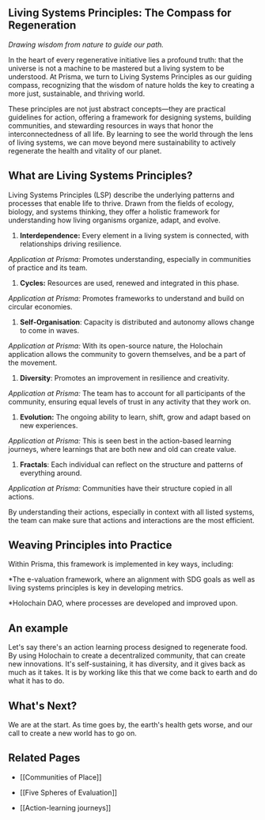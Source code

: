 ## **Living Systems Principles: The Compass for Regeneration**

_Drawing wisdom from nature to guide our path._

In the heart of every regenerative initiative lies a profound truth: that the universe is not a machine to be mastered but a living system to be understood. At Prisma, we turn to Living Systems Principles as our guiding compass, recognizing that the wisdom of nature holds the key to creating a more just, sustainable, and thriving world.

These principles are not just abstract concepts—they are practical guidelines for action, offering a framework for designing systems, building communities, and stewarding resources in ways that honor the interconnectedness of all life. By learning to see the world through the lens of living systems, we can move beyond mere sustainability to actively regenerate the health and vitality of our planet.

## What are Living Systems Principles?

Living Systems Principles (LSP) describe the underlying patterns and processes that enable life to thrive. Drawn from the fields of ecology, biology, and systems thinking, they offer a holistic framework for understanding how living organisms organize, adapt, and evolve.

1. **Interdependence:** Every element in a living system is connected, with relationships driving resilience.
    

_Application at Prisma:_ Promotes understanding, especially in communities of practice and its team.

1. **Cycles:** Resources are used, renewed and integrated in this phase.
    

_Application at Prisma:_ Promotes frameworks to understand and build on circular economies.

1. **Self-Organisation**: Capacity is distributed and autonomy allows change to come in waves.
    

_Application at Prisma:_ With its open-source nature, the Holochain application allows the community to govern themselves, and be a part of the movement.

1. **Diversity**: Promotes an improvement in resilience and creativity.
    

_Application at Prisma:_ The team has to account for all participants of the community, ensuring equal levels of trust in any activity that they work on.

1. **Evolution:** The ongoing ability to learn, shift, grow and adapt based on new experiences.
    

_Application at Prisma:_ This is seen best in the action-based learning journeys, where learnings that are both new and old can create value.  
1. **Fractals**: Each individual can reflect on the structure and patterns of everything around.

_Application at Prisma:_ Communities have their structure copied in all actions.

By understanding their actions, especially in context with all listed systems, the team can make sure that actions and interactions are the most efficient.

## Weaving Principles into Practice

Within Prisma, this framework is implemented in key ways, including:

*The e-valuation framework, where an alignment with SDG goals as well as living systems principles is key in developing metrics.

*Holochain DAO, where processes are developed and improved upon.

## An example

Let's say there's an action learning process designed to regenerate food. By using Holochain to create a decentralized community, that can create new innovations. It's self-sustaining, it has diversity, and it gives back as much as it takes. It is by working like this that we come back to earth and do what it has to do.

## What's Next?

We are at the start. As time goes by, the earth's health gets worse, and our call to create a new world has to go on.

## **Related Pages**

- [[Communities of Place]]
    
- [[Five Spheres of Evaluation]]
    
- [[Action-learning journeys]]
    
